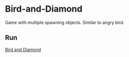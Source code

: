 # Bird-and-Diamond
Game with multiple spawning objects.
Similar to angry bird.

Run
----
[Bird and Diamond](https://antran1245.github.io/Bird-and-Diamond/)

